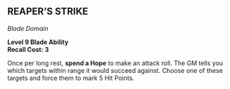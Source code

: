 ## REAPER’S STRIKE  
_Blade Domain_

**Level 9 Blade Ability**  
**Recall Cost: 3**

Once per long rest, **spend a Hope** to make an attack roll. The GM tells you which targets within range it would succeed against. Choose one of these targets and force them to mark 5 Hit Points.  
